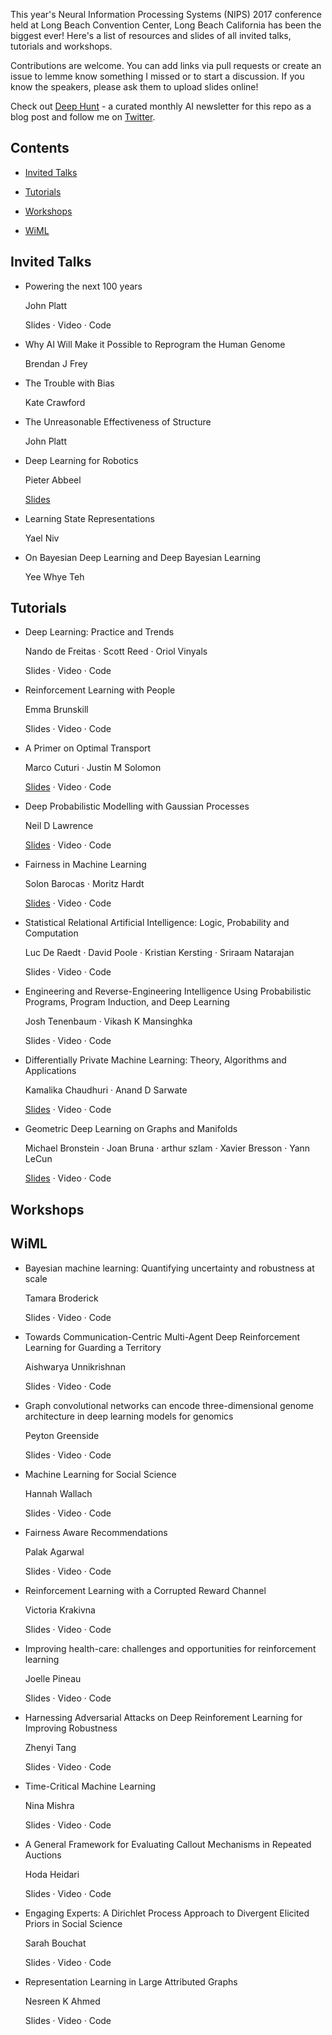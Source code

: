 This year's Neural Information Processing Systems (NIPS) 2017 conference held at Long Beach Convention Center, Long Beach California has been the biggest ever! Here's a list of resources and slides of all invited talks, tutorials and workshops.

Contributions are welcome. You can add links via pull requests or create an issue to lemme know something I missed or to start a discussion. If you know the speakers, please ask them to upload slides online!

Check out [Deep Hunt](https://www.deephunt.in) - a curated monthly AI newsletter for this repo as a blog post and follow me on [Twitter](https://www.twitter.com/hindupuravinash).

## Contents

- [Invited Talks](#invited-talks)

- [Tutorials](#tutorials)

- [Workshops](#workshops)

- [WiML](#wiml)


## Invited Talks

- Powering the next 100 years
  
  John Platt

  Slides · Video · Code

- Why AI Will Make it Possible to Reprogram the Human Genome
  
  Brendan J Frey

- The Trouble with Bias
  
  Kate Crawford

- The Unreasonable Effectiveness of Structure
  
  John Platt

- Deep Learning for Robotics
  
  Pieter Abbeel

  [Slides](https://www.dropbox.com/s/fdw7q8mx3x4wr0c/2017_12_xx_NIPS-keynote-final.pdf)

- Learning State Representations
  
  Yael Niv

- On Bayesian Deep Learning and Deep Bayesian Learning
  
  Yee Whye Teh


## Tutorials

- Deep Learning: Practice and Trends

  Nando de Freitas · Scott Reed · Oriol Vinyals

  Slides · Video · Code

- Reinforcement Learning with People

  Emma Brunskill

  Slides · Video · Code

- A Primer on Optimal Transport

  Marco Cuturi · Justin M Solomon

  [Slides](https://www.dropbox.com/s/55tb2cf3zipl6xu/aprimeronOT.pdf) · Video · Code

- Deep Probabilistic Modelling with Gaussian Processes

  Neil D Lawrence

  [Slides](http://inverseprobability.com/talks/lawrence-nips17/deep-probabilistic-modelling-with-gaussian-processes.html) · Video · Code    

- Fairness in Machine Learning

  Solon Barocas · Moritz Hardt

  [Slides](http://mrtz.org/nips17/#/) · Video · Code

- Statistical Relational Artificial Intelligence: Logic, Probability and Computation

  Luc De Raedt · David Poole · Kristian Kersting · Sriraam Natarajan

  Slides · Video · Code

- Engineering and Reverse-Engineering Intelligence Using Probabilistic Programs, Program Induction, and Deep Learning

  Josh Tenenbaum · Vikash K Mansinghka

  Slides · Video · Code

- Differentially Private Machine Learning: Theory, Algorithms and Applications

  Kamalika Chaudhuri · Anand D Sarwate

  [Slides](http://www.ece.rutgers.edu/~asarwate/nips2017/NIPS17_DPML_Tutorial.pdf) · Video · Code

- Geometric Deep Learning on Graphs and Manifolds

  Michael Bronstein · Joan Bruna · arthur szlam · Xavier Bresson · Yann LeCun

  [Slides](https://www.dropbox.com/s/zdosxw3nc3f1p2r/NIPS-GDL.pdf) · Video · Code
              
## Workshops


## WiML

- Bayesian machine learning: Quantifying uncertainty and robustness at scale

  Tamara​ ​Broderick​

  Slides · Video · Code

- Towards Communication-Centric Multi-Agent Deep Reinforcement Learning for Guarding a Territory

  Aishwarya​ ​Unnikrishnan

  Slides · Video · Code

- Graph convolutional networks can encode three-dimensional genome architecture in deep learning models for genomics

  Peyton​ ​Greenside​

  Slides · Video · Code

- Machine Learning for Social Science

  Hannah​ ​Wallach​

  Slides · Video · Code

- Fairness Aware Recommendations
  
  Palak​ ​Agarwal​

  Slides · Video · Code

- Reinforcement Learning with a Corrupted Reward Channel

  Victoria​ ​Krakivna​

  Slides · Video · Code

- Improving health-care: challenges and opportunities for reinforcement learning

  Joelle​ ​Pineau​

  Slides · Video · Code

- Harnessing Adversarial Attacks on Deep Reinforement Learning for Improving Robustness

  Zhenyi​ ​Tang​

  Slides · Video · Code

- Time-Critical Machine Learning

  Nina​ ​Mishra​

  Slides · Video · Code  

- A General Framework for Evaluating Callout Mechanisms in Repeated Auctions

  Hoda​ ​Heidari​

  Slides · Video · Code

- Engaging Experts: A Dirichlet Process Approach to Divergent Elicited Priors in Social Science

  Sarah​ ​Bouchat​

  Slides · Video · Code

- Representation Learning in Large Attributed Graphs

  Nesreen​ ​K​ ​Ahmed​

  Slides · Video · Code      

